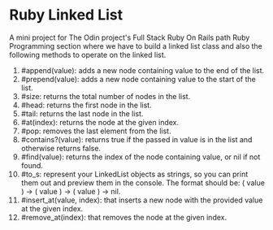 # Ruby Linked List
A mini project for The Odin project's Full Stack Ruby On Rails path Ruby Programming section where we have to build a linked list class and also the following methods to operate on the linked list.  
1. #append(value): adds a new node containing value to the end of the list.
2. #prepend(value): adds a new node containing value to the start of the list.
3. #size: returns the total number of nodes in the list.
4. #head: returns the first node in the list.
5. #tail: returns the last node in the list.
6. #at(index): returns the node at the given index.
7. #pop: removes the last element from the list.
8. #contains?(value): returns true if the passed in value is in the list and otherwise returns false.
9. #find(value): returns the index of the node containing value, or nil if not found.
10. #to_s: represent your LinkedList objects as strings, so you can print them out and preview them in the console. The format should be: ( value ) -> ( value ) -> ( value ) -> nil.
11. #insert_at(value, index): that inserts a new node with the provided value at the given index.
12. #remove_at(index): that removes the node at the given index.